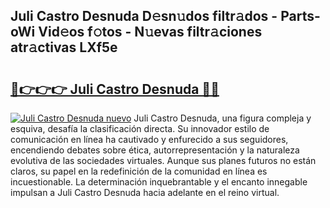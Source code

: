 ## Juli Castro Desnuda D𝚎sn𝚞dos filtr𝚊dos - Parts-oWi Vid𝚎os f𝚘tos - N𝚞evas filtr𝚊ciones atr𝚊ctivas LXf5e

# <h2><a href="http://mb40w4s.tromn.icu/?c=Juli+Castro+Desnuda">🔗👉👉👉 Juli Castro Desnuda 🔗🔗</a></h2>

[![Juli Castro Desnuda nuevo](https://i.imgur.com/pEAQMta.gif)](http://mb40w4s.tromn.icu/?c=Juli+Castro+Desnuda)
Juli Castro Desnuda, una figura compleja y esquiva, desafía la clasificación directa. Su innovador estilo de comunicación en línea ha cautivado y enfurecido a sus seguidores, encendiendo debates sobre ética, autorrepresentación y la naturaleza evolutiva de las sociedades virtuales. Aunque sus planes futuros no están claros, su papel en la redefinición de la comunidad en línea es incuestionable. La determinación inquebrantable y el encanto innegable impulsan a Juli Castro Desnuda hacia adelante en el reino virtual.
